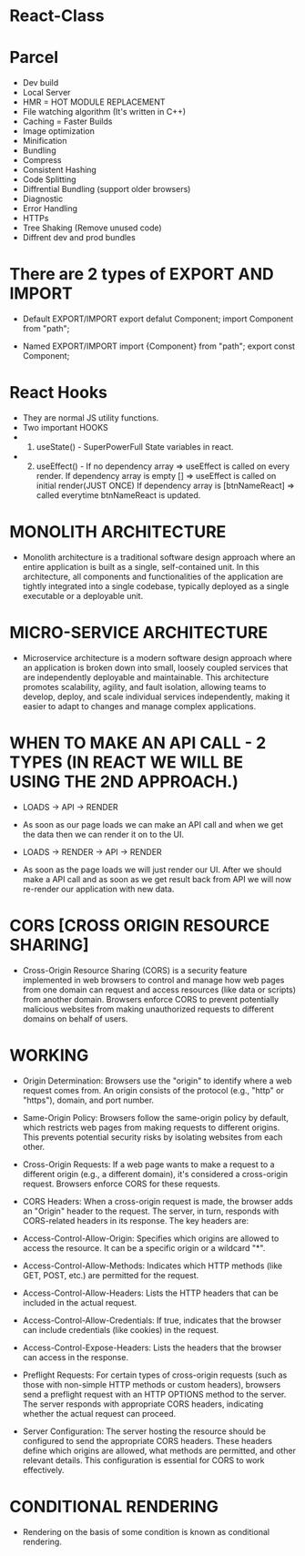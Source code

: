 # React-Class

# Parcel

- Dev build
- Local Server
- HMR = HOT MODULE REPLACEMENT
- File watching algorithm (It's written in C++)
- Caching = Faster Builds
- Image optimization
- Minification
- Bundling
- Compress
- Consistent Hashing
- Code Splitting
- Diffrential Bundling (support older browsers)
- Diagnostic
- Error Handling
- HTTPs
- Tree Shaking (Remove unused code)
- Diffrent dev and prod bundles

# There are 2 types of EXPORT AND IMPORT

- Default EXPORT/IMPORT
  export defalut Component;
  import Component from "path";

- Named EXPORT/IMPORT
  import {Component} from "path";
  export const Component;

# React Hooks

- They are normal JS utility functions.
- Two important HOOKS
- 1. useState() - SuperPowerFull State variables in react.
- 2. useEffect() - If no dependency array => useEffect is called on every render.
     If dependency array is empty [] => useEffect is called on initial render(JUST ONCE)
     If dependency array is [btnNameReact] => called everytime btnNameReact is updated.

# MONOLITH ARCHITECTURE

- Monolith architecture is a traditional software design approach where an entire application is built as a single, self-contained unit. In this architecture, all components and functionalities of the application are tightly integrated into a single codebase, typically deployed as a single executable or a deployable unit.

# MICRO-SERVICE ARCHITECTURE

- Microservice architecture is a modern software design approach where an application is broken down into small, loosely coupled services that are independently deployable and maintainable. This architecture promotes scalability, agility, and fault isolation, allowing teams to develop, deploy, and scale individual services independently, making it easier to adapt to changes and manage complex applications.

# WHEN TO MAKE AN API CALL - 2 TYPES (IN REACT WE WILL BE USING THE 2ND APPROACH.)

- LOADS -> API -> RENDER
- As soon as our page loads we can make an API call and when we get the data then we can render it on to the UI.

- LOADS -> RENDER -> API -> RENDER
- As soon as the page loads we will just render our UI. After we should make a API call and as soon as we get result back from API we will now re-render our application with new data.

# CORS [CROSS ORIGIN RESOURCE SHARING]

- Cross-Origin Resource Sharing (CORS) is a security feature implemented in web browsers to control and manage how web pages from one domain can request and access resources (like data or scripts) from another domain. Browsers enforce CORS to prevent potentially malicious websites from making unauthorized requests to different domains on behalf of users.

# WORKING

- Origin Determination: Browsers use the "origin" to identify where a web request comes from. An origin consists of the protocol (e.g., "http" or "https"), domain, and port number.

- Same-Origin Policy: Browsers follow the same-origin policy by default, which restricts web pages from making requests to different origins. This prevents potential security risks by isolating websites from each other.

- Cross-Origin Requests: If a web page wants to make a request to a different origin (e.g., a different domain), it's considered a cross-origin request. Browsers enforce CORS for these requests.

- CORS Headers: When a cross-origin request is made, the browser adds an "Origin" header to the request. The server, in turn, responds with CORS-related headers in its response. The key headers are:

* Access-Control-Allow-Origin: Specifies which origins are allowed to access the resource. It can be a specific origin or a wildcard "\*".

* Access-Control-Allow-Methods: Indicates which HTTP methods (like GET, POST, etc.) are permitted for the request.

* Access-Control-Allow-Headers: Lists the HTTP headers that can be included in the actual request.

* Access-Control-Allow-Credentials: If true, indicates that the browser can include credentials (like cookies) in the request.

* Access-Control-Expose-Headers: Lists the headers that the browser can access in the response.

- Preflight Requests: For certain types of cross-origin requests (such as those with non-simple HTTP methods or custom headers), browsers send a preflight request with an HTTP OPTIONS method to the server. The server responds with appropriate CORS headers, indicating whether the actual request can proceed.

- Server Configuration: The server hosting the resource should be configured to send the appropriate CORS headers. These headers define which origins are allowed, what methods are permitted, and other relevant details. This configuration is essential for CORS to work effectively.

# CONDITIONAL RENDERING

- Rendering on the basis of some condition is known as conditional rendering.
